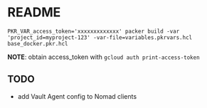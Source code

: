 # README

`PKR_VAR_access_token='xxxxxxxxxxxxx' packer build -var 'project_id=myproject-123' -var-file=variables.pkrvars.hcl base_docker.pkr.hcl`

**NOTE**: obtain access_token with `gcloud auth print-access-token`


## TODO
- add Vault Agent config to Nomad clients
